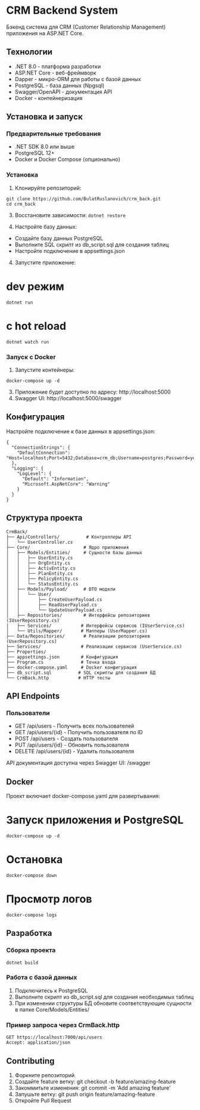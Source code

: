 # CRM Backend System

Бэкенд система для CRM (Customer Relationship Management) приложения на ASP.NET Core.

## Технологии

- .NET 8.0 - платформа разработки
- ASP.NET Core - веб-фреймворк
- Dapper - микро-ORM для работы с базой данных
- PostgreSQL - база данных (Npgsql)
- Swagger/OpenAPI - документация API
- Docker - контейнеризация

## Установка и запуск

### Предварительные требования
- .NET SDK 8.0 или выше
- PostgreSQL 12+
- Docker и Docker Compose (опционально)

### Установка

1. Клонируйте репозиторий:
```
git clone https://github.com/BulatRuslanovich/crm_back.git
cd crm_back
```

3. Восстановите зависимости:
``` dotnet restore ```

4. Настройте базу данных:
- Создайте базу данных PostgreSQL
- Выполните SQL скрипт из db_script.sql для создания таблиц
- Настройте подключение в appsettings.json

4. Запустите приложение:
# dev режим
``` dotnet run ```

# с hot reload
``` dotnet watch run ```

### Запуск с Docker

1. Запустите контейнеры:

``` docker-compose up -d ```

3. Приложение будет доступно по адресу: http://localhost:5000
4. Swagger UI: http://localhost:5000/swagger

## Конфигурация

Настройте подключение к базе данных в appsettings.json:

```
{
  "ConnectionStrings": {
    "DefaultConnection": "Host=localhost;Port=5432;Database=crm_db;Username=postgres;Password=your_password;"
  },
  "Logging": {
    "LogLevel": {
      "Default": "Information",
      "Microsoft.AspNetCore": "Warning"
    }
  }
}
```

## Структура проекта

```
CrmBack/
├── Api/Controllers/          # Контроллеры API
│   └── UserController.cs
├── Core/                    # Ядро приложения
│   ├── Models/Entities/     # Сущности базы данных
│   │   ├── UserEntity.cs
│   │   ├── OrgEntity.cs
│   │   ├── ActivEntity.cs
│   │   ├── PlanEntity.cs
│   │   ├── PolicyEntity.cs
│   │   └── StatusEntity.cs
│   ├── Models/Payload/      # DTO модели
│   │   └── User/
│   │       ├── CreateUserPayload.cs
│   │       ├── ReadUserPayload.cs
│   │       └── UpdateUserPayload.cs
│   ├── Repositories/        # Интерфейсы репозиториев (IUserRepository.cs)
│   ├── Services/           # Интерфейсы сервисов (IUserService.cs)
│   └── Utils/Mapper/       # Мапперы (UserMapper.cs)
├── Data/Repositories/       # Реализации репозиториев (UserRepository.cs)
├── Services/               # Реализации сервисов (UserService.cs)
├── Properties/             
├── appsettings.json        # Конфигурация
├── Program.cs              # Точка входа
├── docker-compose.yaml     # Docker конфигурация
├── db_script.sql          # SQL скрипты для создания БД
└── CrmBack.http           # HTTP тесты
```

## API Endpoints

### Пользователи
- GET /api/users - Получить всех пользователей
- GET /api/users/{id} - Получить пользователя по ID
- POST /api/users - Создать пользователя
- PUT /api/users/{id} - Обновить пользователя
- DELETE /api/users/{id} - Удалить пользователя

API документация доступна через Swagger UI: /swagger

## Docker

Проект включает docker-compose.yaml для развертывания:

# Запуск приложения и PostgreSQL

``` docker-compose up -d ```

# Остановка

``` docker-compose down ```

# Просмотр логов

``` docker-compose logs ```

## Разработка

### Сборка проекта
``` dotnet build ```

### Работа с базой данных

1. Подключитесь к PostgreSQL
2. Выполните скрипт из db_script.sql для создания необходимых таблиц
3. При изменении структуры БД обновите соответствующие сущности в папке Core/Models/Entities/

### Пример запроса через CrmBack.http
```
GET https://localhost:7000/api/users
Accept: application/json
```

## Contributing

1. Форкните репозиторий
2. Создайте feature ветку: git checkout -b feature/amazing-feature
3. Закоммитьте изменения: git commit -m 'Add amazing feature'
4. Запушьте ветку: git push origin feature/amazing-feature
5. Откройте Pull Request
